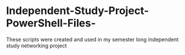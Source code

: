 # Independent-Study-Project-PowerShell-Files-
These scripts were created and used in my semester long independent study networking project
